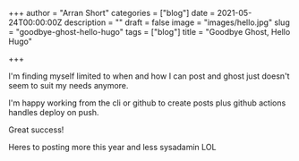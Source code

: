 +++
author = "Arran Short"
categories = ["blog"]
date = 2021-05-24T00:00:00Z
description = ""
draft = false
image = "images/hello.jpg"
slug = "goodbye-ghost-hello-hugo"
tags = ["blog"]
title = "Goodbye Ghost, Hello Hugo"

+++


I'm finding myself limited to when and how I can post and ghost just doesn't seem to suit my needs anymore.

I'm happy working from the cli or github to create posts plus github actions handles deploy on push.

Great success!

Heres to posting more this year and less sysadamin LOL
